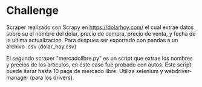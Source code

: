 # Challenge
Scraper realizado con Scrapy en https://dolarhoy.com/ el cual extrae datos sobre su el nombre del dolar, precio de compra, precio de venta, y fecha de la ultima actualizacion. Para despues ser exportado con pandas a un archivo .csv (dolar_hoy.csv)

El segundo scraper "mercadolibre.py" es un script que extrae los nombres y precios de los articulos, en este caso fue probado con autos. Este script puede iterar hasta 10 pags de mercado libre. Utiliza selenium y webdriver-manager (para los drivers).

